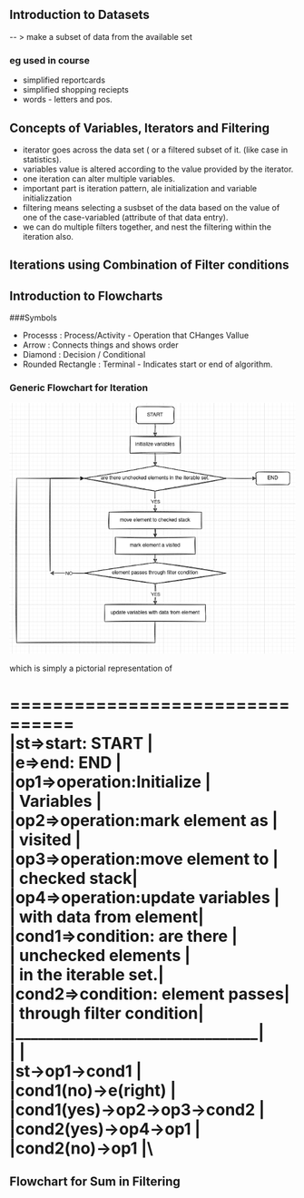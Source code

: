 ## Introduction to Datasets

-- > make a subset of data from the available set
### eg used in course

+ simplified reportcards
+ simplified shopping reciepts
+ words - letters and pos.

## Concepts of Variables, Iterators and Filtering

+ iterator goes across the data set ( or a filtered subset of it. (like case in statistics).
+ variables value is altered according to the value provided by the iterator.
+ one iteration can alter multiple variables.
+ important part is iteration pattern, ale initialization and variable initializzation
+ filtering means selecting a susbset of the data based on the value of one of the case-variabled (attribute of that data entry).
+ we can do multiple filters together, and nest the filtering within the iteration also.

## Iterations using Combination of Filter conditions

## Introduction to Flowcharts

###Symbols
+ Processs : Process/Activity - Operation that CHanges Vallue
+ Arrow : Connects things and shows order
+ Diamond : Decision / Conditional
+ Rounded Rectangle : Terminal - Indicates start or end of algorithm.

###  Generic Flowchart for Iteration

![iteration algorithm](imgs/iteration-alg.png)

which is simply a pictorial representation of

 ================================\
|st=>start: START                |\
|e=>end: END                     |\
|op1=>operation:Initialize       |\
|               Variables        |\
|op2=>operation:mark element as  |\
|                       visited  |\
|op3=>operation:move element to  |\
|                   checked stack|\
|op4=>operation:update variables |\
|          with data from element|\
|cond1=>condition: are there     |\
|             unchecked elements |\
|            in the iterable set.|\
|cond2=>condition: element passes|\
|        through filter condition|\
|________________________________|\
|                                |\
|st->op1->cond1                  |\
|cond1(no)->e(right)             |\
|cond1(yes)->op2->op3->cond2     |\
|cond2(yes)->op4->op1            |\
|cond2(no)->op1                  |\
 ================================

## Flowchart for Sum in Filtering